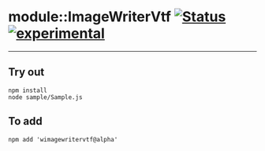 
# module::ImageWriterVtf  [![Status](https://github.com/Wandalen/wImageWriterVtf/workflows/Test/badge.svg)](https://github.com/Wandalen/wImageWriterVtf/actions?query=workflow%3ATest) [![experimental](https://img.shields.io/badge/stability-experimental-orange.svg)](https://github.com/emersion/stability-badges#experimental)

___

## Try out
```
npm install
node sample/Sample.js
```

## To add
```
npm add 'wimagewritervtf@alpha'
```

